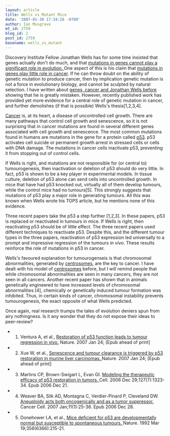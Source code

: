 ```yaml
---
layout: article
title: Wells vs Mutant Mice
date: '2007-01-30 17:34:26 -0700'
author: Ian Musgrave
mt_id: 2759
blog_id: 2
post_id: 2759
basename: wells_vs_mutant
---
```

Discovery Institute Fellow Jonathan Wells has for some time insisted that genes actually don't do much, and that [ mutations in genes cannot play a significant role in evolution. ](http://www.tparents.org/Library/Unification/Talks/Wells/DARWIN.htm)  One aspect of this is his claim that [mutations in genes play little role in cancer](http://www.iscid.org/papers/Wells_TOPS_051304.pdf). If he can throw doubt on the ability of genetic mutation to produce cancer, then by implication genetic mutation is not a force in evolutionary biology, and cannot be sculpted by natural selection. I have written about [genes, cancer and Jonathan Wells before ](http://www.pandasthumb.org/archives/2005/07/thats_another_f.html) showing that he is greatly mistaken.  However, recently published work has provided yet more evidence for a central role of genetic mutation in cancer, and further demolishes (if that is possible) Wells's thesis\[1,2,3,4\]. 

[Cancer](http://en.wikipedia.org/wiki/Cancer) is, at its heart, a disease of uncontrolled cell growth. There are many pathways that control cell growth and senescence, so it is not surprising that in cancer mutations are found in several different genes associated with cell growth and senescence. The most common mutations found in humans are mutations in the gene for a protein called [p53](http://en.wikipedia.org/wiki/P53). p53 activates cell suicide or permanent growth arrest in stressed cells or cells with DNA damage. The mutations in cancer cells inactivate p53, preventing it from stopping out of control cells. 

If Wells is right, and mutations are not responsible for (or central to) tumourogenesis, then inactivation or deletion of p53 should do very little. In fact, p53 is shown to be a key player in experimental models. In tissue culture, deletion of p53 alone can send cells into uncontrolled growth. In mice that have had p53 knocked out, virtually all of them develop tumours, while the control mice had no tumours\[5\].  This strongly suggests that mutations of p53 play a major role in generating tumours. All this was known when Wells wrote his TOPS article, but he mentions none of this evidence. 

Three recent papers take the p53 a step further \[1,2,3\]. In these papers, p53 is replaced or reactivated in tumours in mice. If Wells is right, then reactivating p53 should be of little effect. The three recent papers used different techniques to reactivate p53. Despite this, and the different tumour types in the three papers, reactivation of p53 expression led universally to a prompt and impressive regression of the tumours _in vivo_. These results reinforce the role of mutations in p53 in cancer.

Wells's favoured explanation for tumourogenseis is that chromosomal abnormalities, generated by [centrosomes](http://en.wikipedia.org/wiki/Centrosome), are the key to cancer. I have dealt with his model of [centrosomes](http://www.pandasthumb.org/archives/2006/08/wells_vs_tiny_f.html) before, but I will remind people that while chromosomal abnormalities are seen in many cancers, they are not seen in all cancers. Another recent paper has shown that in animals genetically engineered to have increased levels of chromosomal abnormalities \[4\], chemically or genetically induced tumour formation was inhibited. Thus, in certain kinds of cancer, chromosomal instability prevents tumourogenesis, the exact opposite of what Wells predicted. 

Once again, real research trumps the tales of evolution deniers spun from airy nothingness. Is it any wonder that they do not expose their ideas to peer-review?


*   1. Ventura A, et al., [ Restoration of p53 function leads to tumour regression in vivo.](http://www.ncbi.nlm.nih.gov/entrez/query.fcgi?db=pubmed&amp;cmd=Retrieve&amp;dopt=AbstractPlus&amp;list_uids=17251932&amp;query_hl=2&amp;itool=pubmed_docsum)   Nature. 2007 Jan 24; \[Epub ahead of print\] 
*  2. Xue W, et al., [ Senescence and tumour clearance is triggered by p53 restoration in murine liver carcinomas. ](http://www.ncbi.nlm.nih.gov/entrez/query.fcgi?db=pubmed&amp;cmd=Retrieve&amp;dopt=AbstractPlus&amp;list_uids=17251933&amp;query_hl=3&amp;itool=pubmed_DocSum) Nature. 2007 Jan 24; \[Epub ahead of print\] 
*  3. Martins CP, Brown-Swigart L, Evan GI. [ Modeling the therapeutic efficacy of p53 restoration in tumors. ](http://www.ncbi.nlm.nih.gov/entrez/query.fcgi?db=pubmed&amp;cmd=Retrieve&amp;dopt=AbstractPlus&amp;list_uids=17182091&amp;query_hl=4&amp;itool=pubmed_DocSum) Cell. 2006 Dec 29;127(7):1323-34. Epub 2006 Dec 21. 
*  4. Weaver BA, Silk AD, Montagna C, Verdier-Pinard P, Cleveland DW. [ Aneuploidy acts both oncogenically and as a tumor suppressor. ](http://www.ncbi.nlm.nih.gov/entrez/query.fcgi?db=pubmed&amp;cmd=Retrieve&amp;dopt=AbstractPlus&amp;list_uids=17189716&amp;query_hl=6&amp;itool=pubmed_DocSum) Cancer Cell. 2007 Jan;11(1):25-36. Epub 2006 Dec 28. 
*  5. Donehower LA, et al., [ Mice deficient for p53 are developmentally normal but susceptible to spontaneous tumours. ](http://www.ncbi.nlm.nih.gov/entrez/query.fcgi?db=pubmed&amp;cmd=Retrieve&amp;dopt=AbstractPlus&amp;list_uids=1552940&amp;query_hl=7&amp;itool=pubmed_docsum)  Nature. 1992 Mar 19;356(6366):215-21.
